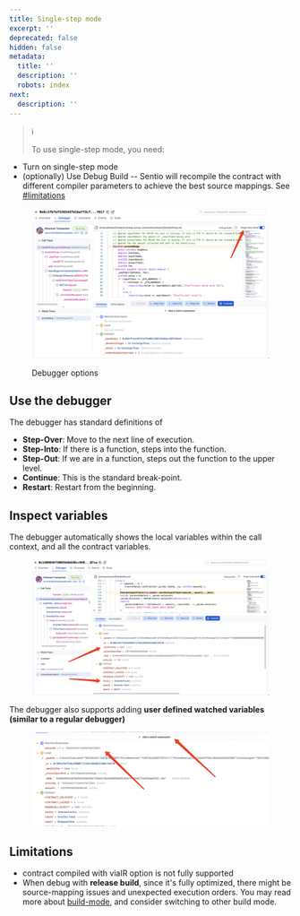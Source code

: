 ```yaml
---
title: Single-step mode
excerpt: ''
deprecated: false
hidden: false
metadata:
  title: ''
  description: ''
  robots: index
next:
  description: ''
---
```

> ℹ️
>
> To use single-step mode, you need:

* Turn on single-step mode
* (optionally) Use Debug Build -- Sentio will recompile the contract with different compiler parameters to achieve the best source mappings. See [#limitations](single-step-mode#limitations "mention")


<figure><img src="https://raw.githubusercontent.com/sentioxyz/docs/main/.gitbook/assets/image (4) (6) (1).png" alt=""><figcaption><p>Debugger options</p></figcaption></figure>

## Use the debugger

The debugger has standard definitions of

* **Step-Over**: Move to the next line of execution.
* **Step-Into**: If there is a function, steps into the function.
* **Step-Out**: If we are in a function, steps out the function to the upper level.
* **Continue**: This is the standard break-point.
* **Restart**: Restart from the beginning.

## Inspect variables&#x20;

The debugger automatically shows the local variables within the call context, and all the contract variables.

<figure><img src="https://raw.githubusercontent.com/sentioxyz/docs/main/.gitbook/assets/image (1) (1) (1) (2).png" alt=""><figcaption></figcaption></figure>

The debugger also supports adding **user defined watched variables (similar to a regular debugger)**

<figure><img src="https://raw.githubusercontent.com/sentioxyz/docs/main/.gitbook/assets/image (1) (1) (3).png" alt=""><figcaption></figcaption></figure>

## Limitations

* contract compiled with viaIR option is not fully supported
* When debug with **release build**, since it's fully optimized, there might be source-mapping issues and unexpected execution orders. You may read more about [build-mode](build-mode "mention"), and consider switching to other build mode.